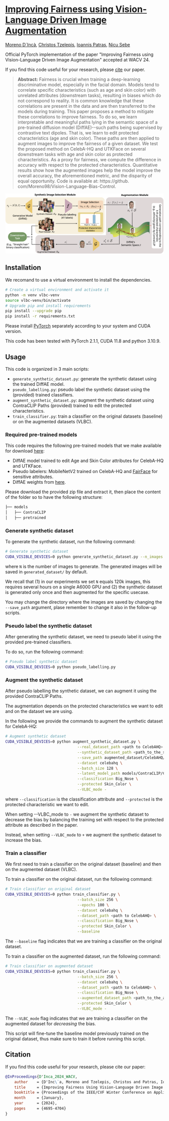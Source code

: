# [Improving Fairness using Vision-Language Driven Image Augmentation](https://openaccess.thecvf.com/content/WACV2024/papers/DInca_Improving_Fairness_Using_Vision-Language_Driven_Image_Augmentation_WACV_2024_paper.pdf)

[Moreno D`Incà](https://scholar.google.com/citations?user=tdTJsOMAAAAJ&hl), [Christos Tzelepis](https://scholar.google.gr/citations?user=lndv4GMAAAAJ&hl), [Ioannis Patras](https://scholar.google.com/citations?user=OBYLxRkAAAAJ&hl), [Nicu Sebe](https://scholar.google.com/citations?user=stFCYOAAAAAJ&hl)

Official PyTorch implementation of the paper "Improving Fairness using Vision-Language Driven Image Augmentation" accepted at WACV 24. 

If you find this code useful for your research, please [cite](#citation) our paper.
>**Abstract:** Fairness is crucial when training a deep-learning discriminative model, especially in the facial domain. Models tend to correlate specific characteristics (such as age and skin color) with unrelated attributes (downstream tasks), resulting in biases which do not correspond to reality. It is common knowledge that these correlations are present in the data and are then transferred to the models during training. This paper proposes a method to mitigate these correlations to improve fairness. To do so, we learn interpretable and meaningful paths lying in the semantic space of a pre-trained diffusion model (DiffAE)--such paths being supervised by contrastive text dipoles. That is, we learn to edit protected characteristics (age and skin color). These paths are then applied to augment images to improve the fairness of a given dataset. We test the proposed method on CelebA-HQ and UTKFace on several downstream tasks with age and skin color as protected characteristics. As a proxy for fairness, we compute the difference in accuracy with respect to the protected characteristics. Quantitative results show how the augmented images help the model improve the overall accuracy, the aforementioned metric, and the disparity of equal opportunity. Code is available at: https://github. com/Moreno98/Vision-Language-Bias-Control.

![alt text](figs/Overview.png)

## Installation
We recomand to use a virtual environment to install the dependencies. 
```bash
# Create a virtual environment and activate it
python -m venv vlbc-venv
source vlbc-venv/bin/activate
# Upgrade pip and install requirements
pip install --upgrade pip
pip install -r requirements.txt
```
Please install [PyTorch](https://pytorch.org/get-started/locally/) separately according to your system and CUDA version.

This code has been tested with PyTorch 2.1.1, CUDA 11.8 and python 3.10.9.

## Usage
This code is organized in 3 main scripts:
- `generate_synthetic_dataset.py`: generate the synthetic dataset using the trained DiffAE model.
- `pseudo_labelling.py`: pseudo label the synthetic dataset using the (provided) trained classifiers.
- `augment_synthetic_dataset.py`: augment the synthetic dataset using ContraCLIP Paths (provided) trained to edit the protected characteristics.
- `train_classifier.py`: train a classifier on the original datasets (baseline) or on the augmented datasets (VLBC).

### Required pre-trained models
This code requires the following pre-trained models that we make available for download [here](https:/):
- DiffAE model trained to edit Age and Skin Color attributes for CelebA-HQ and UTKFace.
- Pseudo labelers: MobileNetV2 trained on CelebA-HQ and [FairFace](https://github.com/dchen236/FairFace) for sensitive attributes.
- DiffAE weights from [here](https://github.com/phizaz/diffae).

Please download the provided zip file and extract it, then place the content of the folder so to have the following structure:
```bash
├── models
│   ├── ContraCLIP
│   ├── pretrained
```

### Generate synthetic dataset
To generate the synthetic dataset, run the following command:
```bash
# Generate synthetic dataset
CUDA_VISIBLE_DEVICES=0 python generate_synthetic_dataset.py --n_images N
```
where `N` is the number of images to generate. The generated images will be saved in `generated_dataset/` by default.

We recall that (1) in our experiments we set `N` equals 120k images, this requires several hours on a single A6000 GPU and (2) the synthetic dataset is generated only once and then augmented for the specific usecase.

You may change the directory where the images are saved by changing the `--save_path` argument, plase remember to change it also in the follow-up scripts.

### Pseudo label the synthetic dataset
After generating the synthetic dataset, we need to pseudo label it using the provided pre-trained classifiers.

To do so, run the following command:
```bash
# Pseudo label synthetic dataset
CUDA_VISIBLE_DEVICES=0 python pseudo_labelling.py
```

### Augment the synthetic dataset
After pseudo labelling the synthetic dataset, we can augment it using the provided ContraCLIP Paths.

The augmentation depends on the protected characteristics we want to edit and on the dataset we are using.

In the following we provide the commands to augment the synthetic dataset for CelebA-HQ:
```bash
# Augment synthetic dataset
CUDA_VISIBLE_DEVICES=0 python augment_synthetic_dataset.py \
                                --real_dataset_path <path to CelebAHQ> \
                                --synthetic_dataset_path <path_to_the_synthetic_dataset> \
                                --save_path augmented_dataset/CelebAHQ/ \
                                --dataset celebahq \
                                --batch_size 128 \
                                --latent_model_path models/ContraCLIP/CelebAHQ/DiffaePaths@SEM@CLIP-Batch_size2-ellWGS-eps0.1_0.2-learnSV-learnGammas-Beta0.7-r-sim-contrastive-tau_0.07+10.0xID+3.0xLPIPS-SGD-lr_0.01-iter_40000@attributes_final_celebA \
                                --classification Big_Nose \
                                --protected Skin_Color \
                                --VLBC_mode -
```
where `--classification` is the classification attribute and `--protected` is the protected characteristic we want to edit.

When setting --VLBC_mode to `-` we augment the synthetic dataset to decrease the bias by balancing the training set with respect to the protected attribute as described in the paper.

Instead, when setting `--VLBC_mode` to `+` we augment the synthetic dataset to increase the bias.

### Train a classifier
We first need to train a classifier on the original dataset (baseline) and then on the augmented dataset (VLBC).

To train a classifier on the original dataset, run the following command:
```bash
# Train classifier on original dataset
CUDA_VISIBLE_DEVICES=0 python train_classifier.py \
                                --batch_size 256 \
                                --epochs 100 \
                                --dataset celebahq \
                                --dataset_path <path to CelebAHQ> \
                                --classification Big_Nose \
                                --protected Skin_Color \
                                --baseline
```
The `--baseline` flag indicates that we are training a classifier on the original dataset.

To train a classifier on the augmented dataset, run the following command:
```bash
# Train classifier on augmented dataset
CUDA_VISIBLE_DEVICES=0 python train_classifier.py \
                                --batch_size 256 \
                                --dataset celebahq \
                                --dataset_path <path to CelebAHQ> \
                                --classification Big_Nose \
                                --augmented_dataset_path <path_to_the_augmented_dataset> \
                                --protected Skin_Color \
                                --VLBC_mode -
```
The `--VLBC_mode` flag indicates that we are training a classifier on the augmented dataset for *decreasing* the bias.

This script will fine-tune the baseline model previously trained on the original dataset, thus make sure to train it before running this script.

## Citation
If you find this code useful for your research, please cite our paper:
```bibtex
@InProceedings{D'Inca_2024_WACV,
    author    = {D'Inc\`a, Moreno and Tzelepis, Christos and Patras, Ioannis and Sebe, Nicu},
    title     = {Improving Fairness Using Vision-Language Driven Image Augmentation},
    booktitle = {Proceedings of the IEEE/CVF Winter Conference on Applications of Computer Vision (WACV)},
    month     = {January},
    year      = {2024},
    pages     = {4695-4704}
}
```
